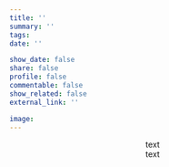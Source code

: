 ```yaml
---
title: ''
summary: ''
tags:
date: ''

show_date: false
share: false
profile: false
commentable: false
show_related: false
external_link: ''

image:
---
```


<div onclick="location.href='https://universemodeling.com/project/survival/';" style="cursor:pointer; text-align: center;">
    text
</div>

<div onclick="location.href='https://universemodeling.com/project/research/';" style="cursor:pointer; text-align: center;">
    text
</div>
